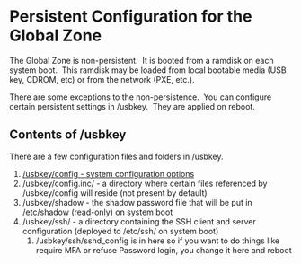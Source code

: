 # Persistent Configuration for the Global Zone

The Global Zone is non-persistent.  It is booted from a ramdisk on each
system boot.  This ramdisk may be loaded from local bootable media (USB
key, CDROM, etc) or from the network (PXE, etc.).

There are some exceptions to the non-persistence.  You can configure
certain persistent settings in /usbkey.  They are applied on reboot.

## Contents of /usbkey

There are a few configuration files and folders in /usbkey.

1. [/usbkey/config - system configuration options](extra-configuration-options.md)
2. /usbkey/config.inc/ - a directory where certain files referenced by
   /usbkey/config will reside (not present by default)
3. /usbkey/shadow - the shadow password file that will be put in
   /etc/shadow (read-only) on system boot
4. /usbkey/ssh/ - a directory containing the SSH client and server
   configuration (deployed to /etc/ssh/ on system boot)
   1. /usbkey/ssh/sshd\_config is in here so if you want to do things
       like require MFA or refuse Password login, you change it here
       and reboot
